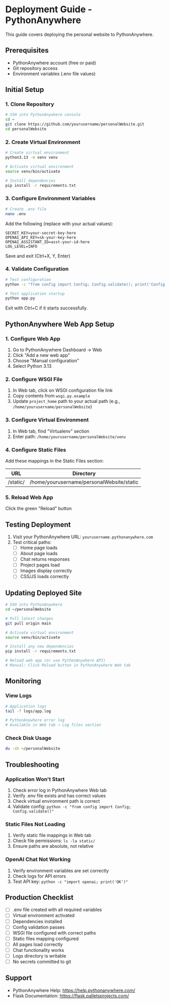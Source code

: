 # Deployment Guide - PythonAnywhere

This guide covers deploying the personal website to PythonAnywhere.

## Prerequisites

- PythonAnywhere account (free or paid)
- Git repository access
- Environment variables (.env file values)

## Initial Setup

### 1. Clone Repository

```bash
# SSH into PythonAnywhere console
cd ~
git clone https://github.com/yourusername/personalWebsite.git
cd personalWebsite
```

### 2. Create Virtual Environment

```bash
# Create virtual environment
python3.13 -m venv venv

# Activate virtual environment
source venv/bin/activate

# Install dependencies
pip install -r requirements.txt
```

### 3. Configure Environment Variables

```bash
# Create .env file
nano .env
```

Add the following (replace with your actual values):
```
SECRET_KEY=your-secret-key-here
OPENAI_API_KEY=sk-your-key-here
OPENAI_ASSISTANT_ID=asst-your-id-here
LOG_LEVEL=INFO
```

Save and exit (Ctrl+X, Y, Enter)

### 4. Validate Configuration

```bash
# Test configuration
python -c "from config import Config; Config.validate(); print('Config OK')"

# Test application startup
python app.py
```

Exit with Ctrl+C if it starts successfully.

## PythonAnywhere Web App Setup

### 1. Configure Web App

1. Go to PythonAnywhere Dashboard → Web
2. Click "Add a new web app"
3. Choose "Manual configuration"
4. Select Python 3.13

### 2. Configure WSGI File

1. In Web tab, click on WSGI configuration file link
2. Copy contents from `wsgi.py.example`
3. Update `project_home` path to your actual path (e.g., `/home/yourusername/personalWebsite`)

### 3. Configure Virtual Environment

1. In Web tab, find "Virtualenv" section
2. Enter path: `/home/yourusername/personalWebsite/venv`

### 4. Configure Static Files

Add these mappings in the Static Files section:

| URL           | Directory                                          |
|---------------|----------------------------------------------------|
| /static/      | /home/yourusername/personalWebsite/static          |

### 5. Reload Web App

Click the green "Reload" button

## Testing Deployment

1. Visit your PythonAnywhere URL: `yourusername.pythonanywhere.com`
2. Test critical paths:
   - [ ] Home page loads
   - [ ] About page loads
   - [ ] Chat returns responses
   - [ ] Project pages load
   - [ ] Images display correctly
   - [ ] CSS/JS loads correctly

## Updating Deployed Site

```bash
# SSH into PythonAnywhere
cd ~/personalWebsite

# Pull latest changes
git pull origin main

# Activate virtual environment
source venv/bin/activate

# Install any new dependencies
pip install -r requirements.txt

# Reload web app (or use PythonAnywhere API)
# Manual: Click Reload button in PythonAnywhere Web tab
```

## Monitoring

### View Logs

```bash
# Application logs
tail -f logs/app.log

# PythonAnywhere error log
# Available in Web tab → Log files section
```

### Check Disk Usage

```bash
du -sh ~/personalWebsite
```

## Troubleshooting

### Application Won't Start

1. Check error log in PythonAnywhere Web tab
2. Verify .env file exists and has correct values
3. Check virtual environment path is correct
4. Validate config: `python -c "from config import Config; Config.validate()"`

### Static Files Not Loading

1. Verify static file mappings in Web tab
2. Check file permissions: `ls -la static/`
3. Ensure paths are absolute, not relative

### OpenAI Chat Not Working

1. Verify environment variables are set correctly
2. Check logs for API errors
3. Test API key: `python -c "import openai; print('OK')"`

## Production Checklist

- [ ] .env file created with all required variables
- [ ] Virtual environment activated
- [ ] Dependencies installed
- [ ] Config validation passes
- [ ] WSGI file configured with correct paths
- [ ] Static files mapping configured
- [ ] All pages load correctly
- [ ] Chat functionality works
- [ ] Logs directory is writable
- [ ] No secrets committed to git

## Support

- PythonAnywhere Help: https://help.pythonanywhere.com/
- Flask Documentation: https://flask.palletsprojects.com/
